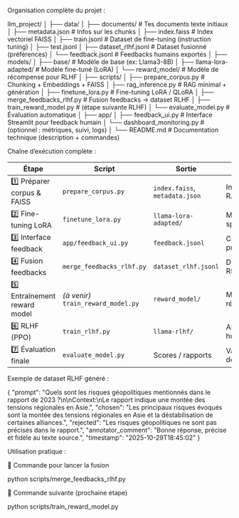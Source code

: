 Organisation complète du projet :

llm_project/
│
├── data/
│   ├── documents/                # Tes documents texte initiaux
│   ├── metadata.json             # Infos sur les chunks
│   ├── index.faiss               # Index vectoriel FAISS
│   ├── train.jsonl               # Dataset de fine-tuning (instruction tuning)
│   ├── test.jsonl
│   ├── dataset_rlhf.jsonl        # Dataset fusionné (préférences)
│   └── feedback.jsonl            # Feedbacks humains exportés
│
├── models/
│   ├── base/                     # Modèle de base (ex: Llama3-8B)
│   ├── llama-lora-adapted/       # Modèle fine-tuné (LoRA)
│   └── reward_model/             # Modèle de récompense pour RLHF
│
├── scripts/
│   ├── prepare_corpus.py         # Chunking + Embeddings + FAISS
│   ├── rag_inference.py          # RAG minimal + génération
│   ├── finetune_lora.py          # Fine-tuning LoRA / QLoRA
│   ├── merge_feedbacks_rlhf.py   # Fusion feedbacks → dataset RLHF
│   ├── train_reward_model.py     # (étape suivante RLHF)
│   └── evaluate_model.py         # Évaluation automatique
│
├── app/
│   ├── feedback_ui.py            # Interface Streamlit pour feedback humain
│   └── dashboard_monitoring.py   # (optionnel : métriques, suivi, logs)
│
└── README.md                     # Documentation technique (description + commandes)



Chaîne d’exécution complète :

| Étape                         | Script                              | Sortie                         | But                      |
| ----------------------------- | ----------------------------------- | ------------------------------ | ------------------------ |
| 1️⃣ Préparer corpus & FAISS   | `prepare_corpus.py`                 | `index.faiss`, `metadata.json` | Indexation RAG           |
| 2️⃣ Fine-tuning LoRA          | `finetune_lora.py`                  | `llama-lora-adapted/`          | Modèle spécialisé        |
| 3️⃣ Interface feedback        | `app/feedback_ui.py`                | `feedback.jsonl`               | Collecte préférences     |
| 4️⃣ Fusion feedbacks          | `merge_feedbacks_rlhf.py`           | `dataset_rlhf.jsonl`           | Dataset RLHF             |
| 5️⃣ Entraînement reward model | *(à venir)* `train_reward_model.py` | `reward_model/`                | Modèle de récompense     |
| 6️⃣ RLHF (PPO)                | `train_rlhf.py`                     | `llama-rlhf/`                  | Alignement humain        |
| 7️⃣ Évaluation finale         | `evaluate_model.py`                 | Scores / rapports              | Validation & déploiement |



Exemple de dataset RLHF généré : 

{
  "prompt": "Quels sont les risques géopolitiques mentionnés dans le rapport de 2023 ?\n\nContext:\nLe rapport indique une montée des tensions régionales en Asie.",
  "chosen": "Les principaux risques évoqués sont la montée des tensions régionales en Asie et la déstabilisation de certaines alliances.",
  "rejected": "Les risques géopolitiques ne sont pas précisés dans le rapport.",
  "annotator_comment": "Bonne réponse, précise et fidèle au texte source.",
  "timestamp": "2025-10-29T18:45:02"
}


Utilisation pratique :

🔹 Commande pour lancer la fusion

python scripts/merge_feedbacks_rlhf.py

🔹 Commande suivante (prochaine étape)

python scripts/train_reward_model.py

